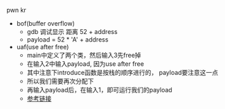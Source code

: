 pwn kr
  - bof(buffer overflow)
    - gdb 调试显示 距离 52 + address
    - payload = 52 * 'A' + address
  - uaf(use after free)
    - main中定义了两个类，然后输入3先free掉
    - 在输入2中输入payload, 因为use after free
    - 其中注意下introduce函数是按栈的顺序进行的， payload要注意这一点
    - 所以我们需要再次分配下
    - 再输入payload后，在输入1，即可运行我们的payload
    - [参考链接](http://blog.csdn.net/qq_20307987/article/details/51511230)
   
